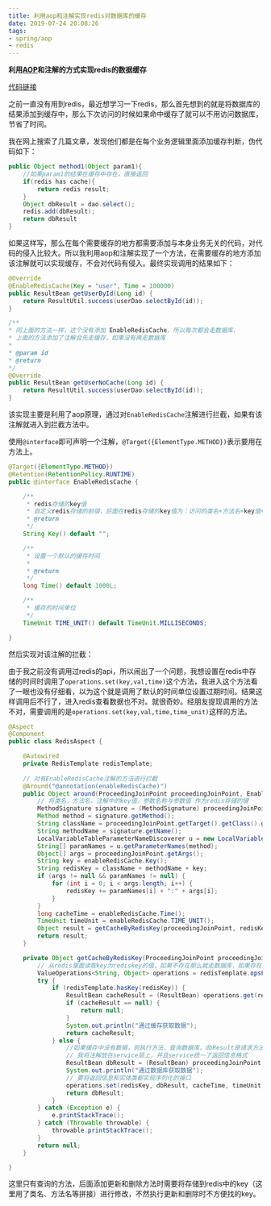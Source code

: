 ```yaml
---
title: 利用aop和注解实现redis对数据库的缓存
date: 2019-07-24 20:08:26
tags: 
- spring/aop
- redis
---
```


**利用[AOP](https://www.liunaijie.top/2019/09/04/spring/Spring笔记/#AOP)和注解的方式实现redis的数据缓存**

[代码链接](https://github.com/liunaijie/learn-demo/tree/master/learn-spring-boot-demo/learn-springboot-redis-demo)

之前一直没有用到redis，最近想学习一下redis，那么首先想到的就是将数据库的结果添加到缓存中，那么下次访问的时候如果命中缓存了就可以不用访问数据库，节省了时间。  

我在网上搜索了几篇文章，发现他们都是在每个业务逻辑里面添加缓存判断，伪代码如下：

```java
public Object method1(Object param1){
	//如果param1的结果在缓存中存在，直接返回
	if(redis has cache){
		return redis result;
	}
	Object dbResult = dao.select();
	redis.add(dbResult);
	return dbResult
}
```

如果这样写，那么在每个需要缓存的地方都需要添加与本身业务无关的代码，对代码的侵入比较大。所以我利用aop和注解实现了一个方法，在需要缓存的地方添加该注解就可以实现缓存，不会对代码有侵入。最终实现调用的结果如下：

```java
@Override
@EnableRedisCache(Key = "user", Time = 100000)
public ResultBean getUserById(Long id) {
	return ResultUtil.success(userDao.selectById(id));
}

/**
* 同上面的方法一样，这个没有添加 EnableRedisCache，所以每次都会走数据库，
* 上面的方法添加了注解会先走缓存，如果没有再走数据库
*
* @param id
* @return
*/
@Override
public ResultBean getUserNoCache(Long id) {
	return ResultUtil.success(userDao.selectById(id));
}
```

<!-- more -->

该实现主要是利用了aop原理，通过对`EnableRedisCache`注解进行拦截，如果有该注解就进入到拦截方法中。

使用`@interface`即可声明一个注解，`@Target({ElementType.METHOD})`表示要用在方法上。

```java
@Target({ElementType.METHOD})
@Retention(RetentionPolicy.RUNTIME)
public @interface EnableRedisCache {

	/**
	 * redis存储的key值
	 * 自定义redis存储的前缀，后面在redis存储的key值为：访问的类名+方法名+key值+参数名称+参数值
	 * @return
	 */
	String Key() default "";

	/**
	 * 设置一个默认的缓存时间
	 *
	 * @return
	 */
	long Time() default 1000L;

	/**
	 * 缓存的时间单位
	 */
	TimeUnit TIME_UNIT() default TimeUnit.MILLISECONDS;

}
```

然后实现对该注解的拦截：  

由于我之前没有调用过redis的api，所以闹出了一个问题，我想设置在redis中存储的时间时调用了`operations.set(key,val,time)`这个方法，我进入这个方法看了一眼也没有仔细看，以为这个就是调用了默认的时间单位设置过期时间。结果这样调用后不行了，进入redis查看数据也不对。就很奇妙。经朋友提现调用的方法不对，需要调用的是`operations.set(key,val,time,time_unit)`这样的方法。

```java
@Aspect
@Component
public class RedisAspect {

	@Autowired
	private RedisTemplate redisTemplate;
	
    // 对有EnableRedisCache注解的方法进行拦截
	@Around("@annotation(enableRedisCache)")
	public Object around(ProceedingJoinPoint proceedingJoinPoint, EnableRedisCache enableRedisCache) {
		// 将类名，方法名，注解中的key值，参数名称与参数值 作为redis存储的键
		MethodSignature signature = (MethodSignature) proceedingJoinPoint.getSignature();
		Method method = signature.getMethod();
		String className = proceedingJoinPoint.getTarget().getClass().getName();
		String methodName = signature.getName();
		LocalVariableTableParameterNameDiscoverer u = new LocalVariableTableParameterNameDiscoverer();
		String[] paramNames = u.getParameterNames(method);
		Object[] args = proceedingJoinPoint.getArgs();
		String key = enableRedisCache.Key();
		String redisKey = className + methodName + key;
		if (args != null && paramNames != null) {
			for (int i = 0; i < args.length; i++) {
				redisKey += paramNames[i] + ":" + args[i];
			}
		}
		long cacheTime = enableRedisCache.Time();
		TimeUnit timeUnit = enableRedisCache.TIME_UNIT();
		Object result = getCacheByRedisKey(proceedingJoinPoint, redisKey, cacheTime, timeUnit);
		return result;
	}

	private Object getCacheByRedisKey(ProceedingJoinPoint proceedingJoinPoint, String redisKey, long cacheTime, TimeUnit timeUnit) {
        // 从redis里面读取key为rediskey的值，如果不存在那么就走数据库，如果存在就将缓存中内容返回
		ValueOperations<String, Object> operations = redisTemplate.opsForValue();
		try {
			if (redisTemplate.hasKey(redisKey)) {
				ResultBean cacheResult = (ResultBean) operations.get(redisKey);
				if (cacheResult == null) {
					return null;
				}
				System.out.println("通过缓存获取数据");
				return cacheResult;
			} else {
				//如果缓存中没有数据，则执行方法，查询数据库，dbResult是请求方法返回的信息
				// 我将注解放在service层上，并且service统一了返回信息格式
				ResultBean dbResult = (ResultBean) proceedingJoinPoint.proceed();
				System.out.println("通过数据库获取数据");
				// 要将返回信息和实体类都实现序列化的接口
				operations.set(redisKey, dbResult, cacheTime, timeUnit);
				return dbResult;
			}
		} catch (Exception e) {
			e.printStackTrace();
		} catch (Throwable throwable) {
			throwable.printStackTrace();
		}
		return null;
	}

}

```

这里只有查询的方法，后面添加更新和删除方法时需要将存储到redis中的key（这里用了类名、方法名等拼接）进行修改，不然执行更新和删除时不方便找的key。